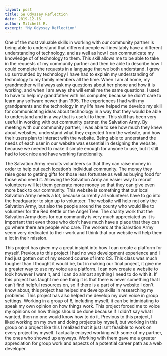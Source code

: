 ```yaml
---
layout: post
title: SW Odyssey Reflection
date: 2019-12-16
author: Mitchell R.
excerpt: "My Odyssey Reflection"
---
```


One of the most valuable skills in working with our community partner is being
able to understand that different people will inevitably have a different understanding
of technology, and as well as how I can communicate my knowledge of of technology
to them. This skill allows me to be able to take in the requests of my community
partner and then be able to describe how I could complete the requests in a
language that we both understand. I grew up surrounded by technology I have had
to explain my understanding of technology to my family members all the time.
When I am at home, my grandmother will always ask my questions about her phone
and how it is working, and when I am away she will email me the same questions.
I used to have to help my grandfather with his computer, because he didn’t
care to learn any software newer than 1995. The experiences I had with my
grandparents and the technology in my life have helped me develop my skill
for communicating ideas about technology in a way that they would be able
to understand and in a way that is useful to them. This skill has been very
useful in working with out community partner, the Salvation Army. By
meeting with our community partner, I was able to see how much they
knew about websites, understand what they expected from the website,
and how their users plan to interact with the website. Being able to
understand the needs of each user in our website was essential in
designing the website, because we needed to make it simple enough
for anyone to use, but it still had to look nice and have working functionality.

The Salvation Army recruits volunteers so that they can raise money in order to help out each location’s individual community. The money they raise goes to getting gifts for those less fortunate as well as buying food for those who need it. Allowing the Salvation Army an easier way to recruit volunteers will let them generate more money so that they can give even more back to our community. This website is something that our local Salvation Army needs a lot, because currently all volunteers have to go into the headquarter to sign up to volunteer. The website will help not only the Salvation Army, but also the people around the county who would like to volunteer for the Red Kettle or the Angel Tree. The charity work that the Salvation Army does for our community is very much appreciated as it is important that even those who don't have much have a place that they can go where there are people who care. The workers at the Salvation Army seem very dedicated to their work and I think that our website will help them a lot in their mission.

This project has given my a great insight into how I can create a platform for myself. Previous to this project I had no web development experience and I had just gotten out of my second course of intro CS. This class was much tougher than I thought it would be, but in making our final project, it give me a greater way to use my voice as a platform. I can now create a website to look however I want it, and I can do almost anything I need to do with it. If this project has taught me one thing it is that there is never something that I can’t find helpful resources on, so if there is a part of my website I don't know about, this project has helped me develop skills in researching my problems. This project has also helped me develop my own voice in group settings. Working in a group of 6, including myself, it can be intimidating to speak my own opinion on how things work. This project forced me to voice my opinions on how things should be done because if I didn’t say what I wanted, then no one would know how to do it. Previous to this project, I liked working on my own and doing projects by myself, but working in this group on a project like this I realized that it just isn’t feasible to work on every project by myself. I actually enjoyed working with some of my partner, the ones who showed up anyways. Working with them gave me a greater appreciation for group work and aspects of a potential career path as a web developer.
